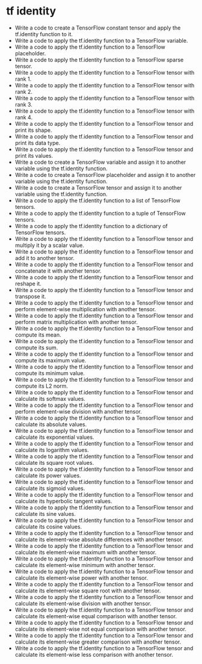 # tf identity

- Write a code to create a TensorFlow constant tensor and apply the tf.identity function to it.
- Write a code to apply the tf.identity function to a TensorFlow variable.
- Write a code to apply the tf.identity function to a TensorFlow placeholder.
- Write a code to apply the tf.identity function to a TensorFlow sparse tensor.
- Write a code to apply the tf.identity function to a TensorFlow tensor with rank 1.
- Write a code to apply the tf.identity function to a TensorFlow tensor with rank 2.
- Write a code to apply the tf.identity function to a TensorFlow tensor with rank 3.
- Write a code to apply the tf.identity function to a TensorFlow tensor with rank 4.
- Write a code to apply the tf.identity function to a TensorFlow tensor and print its shape.
- Write a code to apply the tf.identity function to a TensorFlow tensor and print its data type.
- Write a code to apply the tf.identity function to a TensorFlow tensor and print its values.
- Write a code to create a TensorFlow variable and assign it to another variable using the tf.identity function.
- Write a code to create a TensorFlow placeholder and assign it to another variable using the tf.identity function.
- Write a code to create a TensorFlow tensor and assign it to another variable using the tf.identity function.
- Write a code to apply the tf.identity function to a list of TensorFlow tensors.
- Write a code to apply the tf.identity function to a tuple of TensorFlow tensors.
- Write a code to apply the tf.identity function to a dictionary of TensorFlow tensors.
- Write a code to apply the tf.identity function to a TensorFlow tensor and multiply it by a scalar value.
- Write a code to apply the tf.identity function to a TensorFlow tensor and add it to another tensor.
- Write a code to apply the tf.identity function to a TensorFlow tensor and concatenate it with another tensor.
- Write a code to apply the tf.identity function to a TensorFlow tensor and reshape it.
- Write a code to apply the tf.identity function to a TensorFlow tensor and transpose it.
- Write a code to apply the tf.identity function to a TensorFlow tensor and perform element-wise multiplication with another tensor.
- Write a code to apply the tf.identity function to a TensorFlow tensor and perform matrix multiplication with another tensor.
- Write a code to apply the tf.identity function to a TensorFlow tensor and compute its mean.
- Write a code to apply the tf.identity function to a TensorFlow tensor and compute its sum.
- Write a code to apply the tf.identity function to a TensorFlow tensor and compute its maximum value.
- Write a code to apply the tf.identity function to a TensorFlow tensor and compute its minimum value.
- Write a code to apply the tf.identity function to a TensorFlow tensor and compute its L2 norm.
- Write a code to apply the tf.identity function to a TensorFlow tensor and calculate its softmax values.
- Write a code to apply the tf.identity function to a TensorFlow tensor and perform element-wise division with another tensor.
- Write a code to apply the tf.identity function to a TensorFlow tensor and calculate its absolute values.
- Write a code to apply the tf.identity function to a TensorFlow tensor and calculate its exponential values.
- Write a code to apply the tf.identity function to a TensorFlow tensor and calculate its logarithm values.
- Write a code to apply the tf.identity function to a TensorFlow tensor and calculate its square root values.
- Write a code to apply the tf.identity function to a TensorFlow tensor and calculate its power values.
- Write a code to apply the tf.identity function to a TensorFlow tensor and calculate its sigmoid values.
- Write a code to apply the tf.identity function to a TensorFlow tensor and calculate its hyperbolic tangent values.
- Write a code to apply the tf.identity function to a TensorFlow tensor and calculate its sine values.
- Write a code to apply the tf.identity function to a TensorFlow tensor and calculate its cosine values.
- Write a code to apply the tf.identity function to a TensorFlow tensor and calculate its element-wise absolute differences with another tensor.
- Write a code to apply the tf.identity function to a TensorFlow tensor and calculate its element-wise maximum with another tensor.
- Write a code to apply the tf.identity function to a TensorFlow tensor and calculate its element-wise minimum with another tensor.
- Write a code to apply the tf.identity function to a TensorFlow tensor and calculate its element-wise power with another tensor.
- Write a code to apply the tf.identity function to a TensorFlow tensor and calculate its element-wise square root with another tensor.
- Write a code to apply the tf.identity function to a TensorFlow tensor and calculate its element-wise division with another tensor.
- Write a code to apply the tf.identity function to a TensorFlow tensor and calculate its element-wise equal comparison with another tensor.
- Write a code to apply the tf.identity function to a TensorFlow tensor and calculate its element-wise not equal comparison with another tensor.
- Write a code to apply the tf.identity function to a TensorFlow tensor and calculate its element-wise greater comparison with another tensor.
- Write a code to apply the tf.identity function to a TensorFlow tensor and calculate its element-wise less comparison with another tensor.